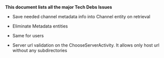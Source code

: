 **This document lists all the major Tech Debs Issues**

- Save needed channel metadata info into Channel entity on retrieval
- Eliminate Metadata entities
- Same for users

- Server url validation on the ChooseServerActivity. It allows only host url without any subdirectories
